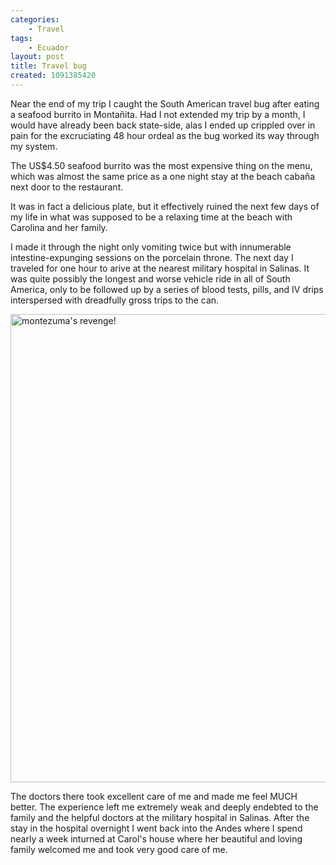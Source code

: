 ```yaml
---
categories:
    - Travel
tags:
    - Ecuador
layout: post
title: Travel bug
created: 1091385420
---
```

Near the end of my trip I caught the South American travel bug after eating a seafood burrito in Montañita. Had I not extended my trip by a month, I would have already been back state-side, alas I ended up crippled over in pain for the excruciating 48 hour ordeal as the bug worked its way through my system.

<!--more-->

The US$4.50 seafood burrito was the most expensive thing on the menu, which was almost the same price as a one night stay at the beach cabaña next door to the restaurant.

It was in fact a delicious plate, but it effectively ruined the next few days of my life in what was supposed to be a relaxing time at the beach with Carolina and her family.

I made it through the night only vomiting twice but with innumerable intestine-expunging sessions on the porcelain throne.  The next day I traveled for one hour to arive at the nearest military hospital in Salinas. It was quite possibly the longest and worse vehicle ride in all of South America,  only to be followed up by a series of blood tests, pills, and IV drips interspersed with dreadfully gross trips to the can.

<a data-flickr-embed="true"  href="https://www.flickr.com/photos/elementality/951696/in/dateposted-public/" title="montezuma&#x27;s revenge!"><img src="https://farm1.staticflickr.com/1/951696_f1d216d6a4_o.jpg" width="1185" height="749" alt="montezuma&#x27;s revenge!"></a><script async src="//embedr.flickr.com/assets/client-code.js" charset="utf-8"></script>

The doctors there took excellent care of me and made me feel MUCH better. The experience left me extremely weak and deeply endebted to the family and the helpful doctors at the military hospital in Salinas.  After the stay in the hospital overnight I went back into the Andes where I spend nearly a week inturned at Carol's house where her beautiful and loving family welcomed me and took very good care of me.
